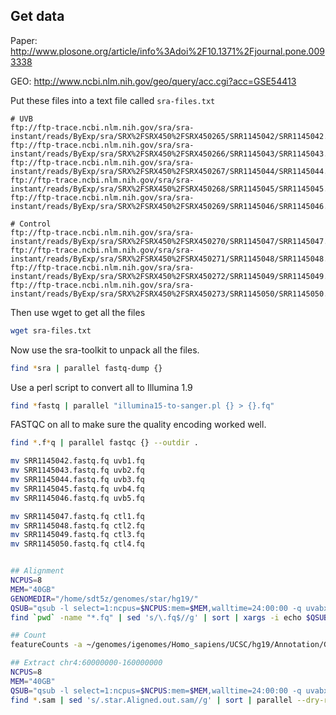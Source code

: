 ## Get data

Paper: http://www.plosone.org/article/info%3Adoi%2F10.1371%2Fjournal.pone.0093338

GEO: http://www.ncbi.nlm.nih.gov/geo/query/acc.cgi?acc=GSE54413

Put these files into a text file called `sra-files.txt`

```
# UVB
ftp://ftp-trace.ncbi.nlm.nih.gov/sra/sra-instant/reads/ByExp/sra/SRX%2FSRX450%2FSRX450265/SRR1145042/SRR1145042.sra
ftp://ftp-trace.ncbi.nlm.nih.gov/sra/sra-instant/reads/ByExp/sra/SRX%2FSRX450%2FSRX450266/SRR1145043/SRR1145043.sra
ftp://ftp-trace.ncbi.nlm.nih.gov/sra/sra-instant/reads/ByExp/sra/SRX%2FSRX450%2FSRX450267/SRR1145044/SRR1145044.sra
ftp://ftp-trace.ncbi.nlm.nih.gov/sra/sra-instant/reads/ByExp/sra/SRX%2FSRX450%2FSRX450268/SRR1145045/SRR1145045.sra
ftp://ftp-trace.ncbi.nlm.nih.gov/sra/sra-instant/reads/ByExp/sra/SRX%2FSRX450%2FSRX450269/SRR1145046/SRR1145046.sra

# Control
ftp://ftp-trace.ncbi.nlm.nih.gov/sra/sra-instant/reads/ByExp/sra/SRX%2FSRX450%2FSRX450270/SRR1145047/SRR1145047.sra
ftp://ftp-trace.ncbi.nlm.nih.gov/sra/sra-instant/reads/ByExp/sra/SRX%2FSRX450%2FSRX450271/SRR1145048/SRR1145048.sra
ftp://ftp-trace.ncbi.nlm.nih.gov/sra/sra-instant/reads/ByExp/sra/SRX%2FSRX450%2FSRX450272/SRR1145049/SRR1145049.sra
ftp://ftp-trace.ncbi.nlm.nih.gov/sra/sra-instant/reads/ByExp/sra/SRX%2FSRX450%2FSRX450273/SRR1145050/SRR1145050.sra
```

Then use wget to get all the files

```bash
wget sra-files.txt
```

Now use the sra-toolkit to unpack all the files.


```bash
find *sra | parallel fastq-dump {}
```

Use a perl script to convert all to Illumina 1.9

```bash
find *fastq | parallel "illumina15-to-sanger.pl {} > {}.fq"
```

FASTQC on all to make sure the quality encoding worked well.

```bash
find *.f*q | parallel fastqc {} --outdir .
```

```bash
mv SRR1145042.fastq.fq uvb1.fq
mv SRR1145043.fastq.fq uvb2.fq
mv SRR1145044.fastq.fq uvb3.fq
mv SRR1145045.fastq.fq uvb4.fq
mv SRR1145046.fastq.fq uvb5.fq

mv SRR1145047.fastq.fq ctl1.fq
mv SRR1145048.fastq.fq ctl2.fq
mv SRR1145049.fastq.fq ctl3.fq
mv SRR1145050.fastq.fq ctl4.fq


## Alignment
NCPUS=8
MEM="40GB"
GENOMEDIR="/home/sdt5z/genomes/star/hg19/"
QSUB="qsub -l select=1:ncpus=$NCPUS:mem=$MEM,walltime=24:00:00 -q uvabx -W group_list=uvabx -V -j oe -m bae -M vustephen+fir@gmail.com"
find `pwd` -name "*.fq" | sed 's/\.fq$//g' | sort | xargs -i echo $QSUB -- `which time` `which STAR` --genomeDir $GENOMEDIR --runThreadN $NCPUS --outFileNamePrefix {}.star. --readFilesIn {}.fq > runstar.sh

## Count
featureCounts -a ~/genomes/igenomes/Homo_sapiens/UCSC/hg19/Annotation/Genes/genes.gtf -o counts.txt -T 12 -t exon -g gene_id *.sam

## Extract chr4:60000000-160000000
NCPUS=8
MEM="40GB"
QSUB="qsub -l select=1:ncpus=$NCPUS:mem=$MEM,walltime=24:00:00 -q uvabx -W group_list=uvabx -V -j oe -m bae -M vustephen+fir@gmail.com"
find *.sam | sed 's/.star.Aligned.out.sam//g' | sort | parallel --dry-run 'samtools view -Sb {}.star.Aligned.out.sam | samtools sort -o - | bedtools intersect -abam - -b roi.bed | bedtools bamtofastq -i - -fq {}.fastq'

```
